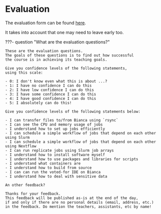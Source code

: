 # Evaluation

The evaluation form can be found [here](https://docs.google.com/forms/d/e/1FAIpQLSeY3ma7YBGuHTFns8APeHh5K1BXTXBS9vtYpecTveskaf_UVw/viewform?usp=sf_link).

It takes into account that one may need to leave early too.

???- question "What are the evaluation questions?"

    These are the evaluation questions.
    The goals of these questions is to find out how successful
    the course is in achieving its teaching goals.

    Give you confidence levels of the following statements,
    using this scale:

    - 0: I don't know even what this is about ...?
    - 1: I have no confidence I can do this
    - 2: I have low confidence I can do this
    - 3: I have some confidence I can do this
    - 4: I have good confidence I can do this
    - 5: I absolutely can do this!

    Give you confidence levels of the following statements below:

    - I can transfer files to/from Bianca using `rsync`
    - I can see the CPU and memory usage of jobs
    - I understand how to set up jobs efficiently
    - I can schedule a simple workflow of jobs that depend on each other using Slurm
    - I can schedule a simple workflow of jobs that depend on each other using Nextflow
    - I can run replicate jobs using Slurm job arrays
    - I understand how to install software myself
    - I understand how to use packages and libraries for scripts
    - I understand what containers are
    - I understand how to build from source
    - I can can run the voted-for IDE on Bianca
    - I understand how to deal with sensitive data

    An other feedback?

    Thanks for your feedback.
    This feedback will be published as-is at the end of the day,
    if and only if there are no personal details (email, address, etc.)
    in the feedback. Do mention the teachers, assistants, etc by name!

